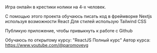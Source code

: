 Игра онлайн в крестики нолики на 4-х человек.

С помощью этого проекта обучаюсь писать код в фреймворке Nextjs используя возможности React
Для стилей использую Tailwind CSS

Публикую приложение, чтобы привыкнуть к работе с Github

Обучаюсь по открытому курсу: "ReactJS Полный курс"
Автор курса:  https://www.youtube.com/@paromovevg
